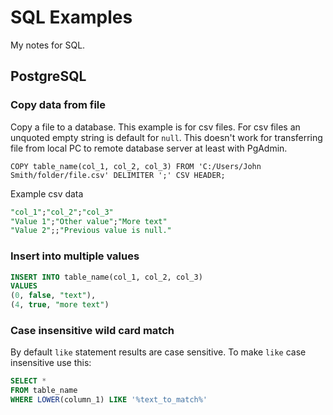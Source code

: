 # SQL Examples
My notes for SQL.

## PostgreSQL

### Copy data from file
Copy a file to a database. This example is for csv files.
For csv files an unquoted empty string is default for `null`.
This doesn't work for transferring file from local PC to remote database server at least with PgAdmin.

`COPY table_name(col_1, col_2, col_3) FROM 'C:/Users/John Smith/folder/file.csv' DELIMITER ';' CSV HEADER;`

Example csv data
```sql
"col_1";"col_2";"col_3"
"Value 1";"Other value";"More text"
"Value 2";;"Previous value is null."
```

### Insert into multiple values
```sql
INSERT INTO table_name(col_1, col_2, col_3)
VALUES 
(0, false, "text"),
(4, true, "more text")
```

### Case insensitive wild card match
By default `like` statement results are case sensitive.
To make `like` case insensitive use this:
```sql
SELECT *
FROM table_name
WHERE LOWER(column_1) LIKE '%text_to_match%'
```

